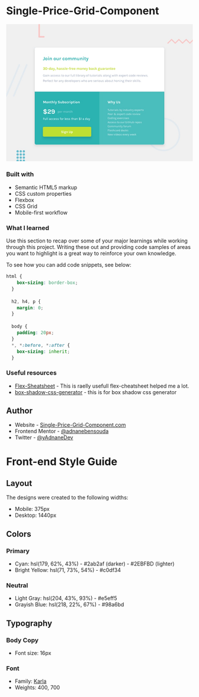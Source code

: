 # Single-Price-Grid-Component


![Design preview for the Single price grid component coding challenge](./design/desktop-preview.jpg)



### Built with

- Semantic HTML5 markup
- CSS custom properties
- Flexbox
- CSS Grid
- Mobile-first workflow



### What I learned

Use this section to recap over some of your major learnings while working through this project. Writing these out and providing code samples of areas you want to highlight is a great way to reinforce your own knowledge.

To see how you can add code snippets, see below:

```css
html {
    box-sizing: border-box;
  }

  h2, h4, p {
    margin: 0;
  }

  body {
    padding: 20px;
  }
  *, *:before, *:after {
    box-sizing: inherit;
  }
```

### Useful resources

- [Flex-Sheatsheet](https://yoksel.github.io/flex-cheatsheet/) - This is raelly usefull flex-cheatsheet helped me a lot.
- [box-shadow-css-generator](https://cssgenerator.org/box-shadow-css-generator.html) - this is for box shadow css generator


## Author

- Website - [Single-Price-Grid-Component.com](https://adnanebensouda.github.io/Single-Price-Grid-Component/)
- Frontend Mentor - [@adnanebensouda](https://www.frontendmentor.io/profile/adnanebensouda)
- Twitter - [@yAdnaneDev](https://www.twitter.com/AdnaneDev)



# Front-end Style Guide

## Layout

The designs were created to the following widths:

- Mobile: 375px
- Desktop: 1440px

## Colors

### Primary

- Cyan: hsl(179, 62%, 43%) - #2ab2af (darker) - #2EBFBD (lighter)
- Bright Yellow: hsl(71, 73%, 54%) - #c0df34

### Neutral

- Light Gray: hsl(204, 43%, 93%) - #e5eff5
- Grayish Blue: hsl(218, 22%, 67%) - #98a6bd

## Typography

### Body Copy

- Font size: 16px

### Font

- Family: [Karla](https://fonts.google.com/specimen/Karla)
- Weights: 400, 700